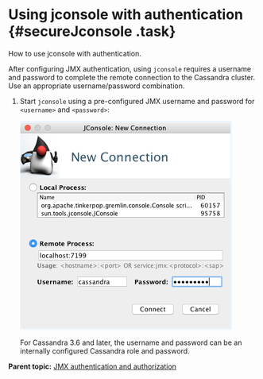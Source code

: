 # Using jconsole with authentication {#secureJconsole .task}

How to use jconsole with authentication.

After configuring JMX authentication, using `jconsole` requires a username and password to complete the remote connection to the Cassandra cluster. Use an appropriate username/password combination.

1.  Start `jconsole` using a pre-configured JMX username and password for `<username>` and `<password>`:

     ![](../images/screenshots/jconsole.png) 

    For Cassandra 3.6 and later, the username and password can be an internally configured Cassandra role and password.


**Parent topic:** [JMX authentication and authorization](../../cassandra/configuration/secureJMXAuthenticationTOC.md)

